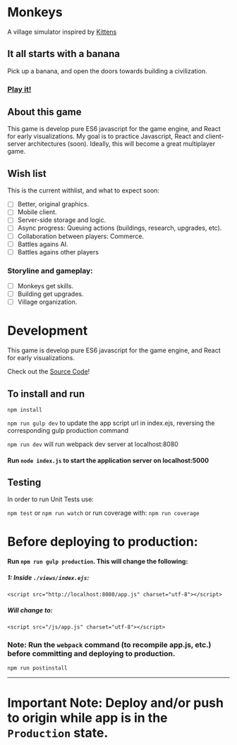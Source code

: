 # Monkeys

A village simulator inspired by [Kittens](http://bloodrizer.ru/games/kittens)

## It all starts with a banana

Pick up a banana, and open the doors towards building a civilization.

### [Play it!](https://baytelman.github.io/FBMonkeys/public/)

## About this game

This game is develop pure ES6 javascript for the game engine, and React for early visualizations. My goal is to practice Javascript, React and client-server architectures (soon). Ideally, this will become a great multiplayer game.

## Wish list

This is the current withlist, and what to expect soon:
- [ ] Better, original graphics.
- [ ] Mobile client.
- [ ] Server-side storage and logic.
- [ ] Async progress: Queuing actions (buildings, research, upgrades, etc).
- [ ] Collaboration between players: Commerce.
- [ ] Battles agains AI.
- [ ] Battles agains other players

### Storyline and gameplay:

- [ ] Monkeys get skills.
- [ ] Building get upgrades.
- [ ] Village organization.

# Development

This game is develop pure ES6 javascript for the game engine, and React for early visualizations.

Check out the [Source Code](https://github.com/baytelman/FBMonkeys)!

## To install and run

`npm install`

`npm run gulp dev` to update the app script url in index.ejs, reversing the corresponding gulp production command

`npm run dev` will run webpack dev server at localhost:8080

#### Run `node index.js` to start the application server on localhost:5000

## Testing

In order to run Unit Tests use:

`npm test`
or
`npm run watch`
or run coverage with:
`npm run coverage`

# Before deploying to production:

#### Run `npm run gulp production`. This will change the following:

##### 1: Inside `./views/index.ejs`:
```
<script src="http://localhost:8080/app.js" charset="utf-8"></script>
```
##### Will change to:
```
<script src="/js/app.js" charset="utf-8"></script>
```

### Note: Run the `webpack` command (to recompile app.js, etc.) before committing and deploying to production.
```
npm run postinstall
```
----------------------------------------------

# Important Note: Deploy and/or push to origin while app is in the `Production` state.
